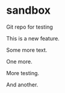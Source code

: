 # sandbox
Git repo for testing


This is a new feature.

Some more text.

One more.

More testing.

And another.